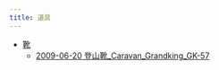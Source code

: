 ```yaml
---
title: 道具
---
```



- [靴](./靴/index.md)
    - [2009-06-20 登山靴_Caravan_Grandking_GK-57](./../../d/2009/06/20/登山靴_Caravan_Grandking_GK-57.md)




